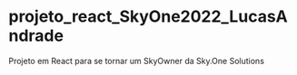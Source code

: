 # projeto_react_SkyOne2022_LucasAndrade
Projeto em React para se tornar um SkyOwner da Sky.One Solutions
